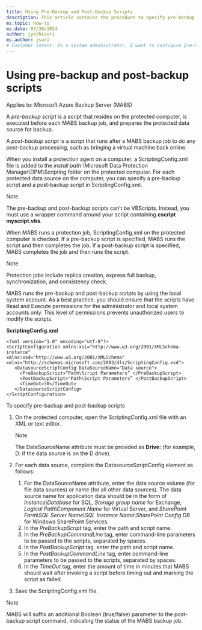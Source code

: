 ```yaml
---
title: Using Pre-Backup and Post-Backup Scripts
description: This article contains the procedure to specify pre-backup and post-backup scripts. Azure Backup Server (MABS).
ms.topic: how-to
ms.date: 07/30/2024
author: jyothisuri
ms.author: jsuri
# Customer intent: As a system administrator, I want to configure pre-backup and post-backup scripts in the backup environment, so that I can automate data preparation and post-processing tasks for better backup efficiency and data management.
---
```


# Using pre-backup and post-backup scripts

Applies to: Microsoft Azure Backup Server (MABS)

A _pre-backup script_ is a script that resides on the protected computer, is executed before each MABS backup job, and prepares the protected data source for backup.

A _post-backup script_ is a script that runs after a MABS backup job to do any post-backup processing, such as bringing a virtual machine back online.

When you install a protection agent on a computer, a ScriptingConfig.xml file is added to the _install path_ \Microsoft Data Protection Manager\DPM\Scripting folder on the protected computer. For each protected data source on the computer, you can specify a pre-backup script and a post-backup script in ScriptingConfig.xml.

>[!Note]
>The pre-backup and post-backup scripts can’t be VBScripts. Instead, you must use a wrapper command around your script containing **cscript myscript.vbs**.

When MABS runs a protection job, ScriptingConfig.xml on the protected computer is checked. If a pre-backup script is specified, MABS runs the script and then completes the job. If a post-backup script is specified, MABS completes the job and then runs the script.

>[!Note]
>Protection jobs include replica creation, express full backup, synchronization, and consistency check.

MABS runs the pre-backup and post-backup scripts by using the local system account. As a best practice, you should ensure that the scripts have Read and Execute permissions for the administrator and local system accounts only. This level of permissions prevents unauthorized users to modify the scripts.

**ScriptingConfig.xml**

```
<?xml version="1.0" encoding="utf-8"?>
<ScriptConfiguration xmlns:xsi="http://www.w3.org/2001/XMLSchema-instance" 
xmlns:xsd="http://www.w3.org/2001/XMLSchema" 
xmlns="http://schemas.microsoft.com/2003/dls/ScriptingConfig.xsd">
   <DatasourceScriptConfig DataSourceName="Data source">
     <PreBackupScript>”Path\Script Parameters” </PreBackupScript>
     <PostBackupScript>"Path\Script Parameters” </PostBackupScript>
     <TimeOut>30</TimeOut>
   </DatasourceScriptConfig>
</ScriptConfiguration>
```

To specify pre-backup and post-backup scripts

1. On the protected computer, open the ScriptingConfig.xml file with an XML or text editor.

   >[!Note]
   >The DataSourceName attribute must be provided as **Drive:** (for example, D: if the data source is on the D drive).

1. For each data source, complete the DatasourceScriptConfig element as follows:


   1. For the DataSourceName attribute, enter the data source volume (for file data sources) or name (for all other data sources). The data source name for application data should be in the form of _Instance\Database_ for SQL, _Storage group name_ for Exchange, _Logical Path\Component Name_ for Virtual Server, and _SharePoint Farm\SQL Server Name\SQL Instance Name\SharePoint Config DB_ for Windows SharePoint Services.
   1. In the _PreBackupScript_ tag, enter the path and script name.
   1. In the _PreBackupCommandLine_ tag, enter command-line parameters to be passed to the scripts, separated by spaces.
   1. In the _PostBackupScript_ tag, enter the path and script name.
   1. In the _PostBackupCommandLine_ tag, enter command-line parameters to be passed to the scripts, separated by spaces.
   1. In the _TimeOut_ tag, enter the amount of time in minutes that MABS should wait after invoking a script before timing out and marking the script as failed.

1. Save the ScriptingConfig.xml file.

>[!Note]
>MABS will suffix an additional Boolean (true/false) parameter to the post-backup script command, indicating the status of the MABS backup job.
